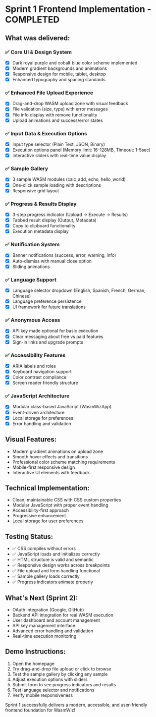 # Sprint 1 Frontend Implementation - COMPLETED

## What was delivered:

### ✅ Core UI & Design System
- [x] Dark royal purple and cobalt blue color scheme implemented
- [x] Modern gradient backgrounds and animations
- [x] Responsive design for mobile, tablet, desktop
- [x] Enhanced typography and spacing standards

### ✅ Enhanced File Upload Experience  
- [x] Drag-and-drop WASM upload zone with visual feedback
- [x] File validation (size, type) with error messages
- [x] File info display with remove functionality
- [x] Upload animations and success/error states

### ✅ Input Data & Execution Options
- [x] Input type selector (Plain Text, JSON, Binary)
- [x] Execution options panel (Memory limit: 16-128MB, Timeout: 1-5sec)
- [x] Interactive sliders with real-time value display

### ✅ Sample Gallery
- [x] 3 sample WASM modules (calc_add, echo, hello_world)
- [x] One-click sample loading with descriptions
- [x] Responsive grid layout

### ✅ Progress & Results Display
- [x] 3-step progress indicator (Upload → Execute → Results)
- [x] Tabbed result display (Output, Metadata)
- [x] Copy to clipboard functionality
- [x] Execution metadata display

### ✅ Notification System
- [x] Banner notifications (success, error, warning, info)
- [x] Auto-dismiss with manual close option
- [x] Sliding animations

### ✅ Language Support
- [x] Language selector dropdown (English, Spanish, French, German, Chinese)
- [x] Language preference persistence
- [x] UI framework for future translations

### ✅ Anonymous Access
- [x] API key made optional for basic execution
- [x] Clear messaging about free vs paid features
- [x] Sign-in links and upgrade prompts

### ✅ Accessibility Features
- [x] ARIA labels and roles
- [x] Keyboard navigation support
- [x] Color contrast compliance
- [x] Screen reader friendly structure

### ✅ JavaScript Architecture
- [x] Modular class-based JavaScript (WasmWizApp)
- [x] Event-driven architecture
- [x] Local storage for preferences
- [x] Error handling and validation

## Visual Features:
- Modern gradient animations on upload zone
- Smooth hover effects and transitions
- Professional color scheme matching requirements
- Mobile-first responsive design
- Interactive UI elements with feedback

## Technical Implementation:
- Clean, maintainable CSS with CSS custom properties
- Modular JavaScript with proper event handling
- Accessibility-first approach
- Progressive enhancement
- Local storage for user preferences

## Testing Status:
- ✅ CSS compiles without errors
- ✅ JavaScript loads and initializes correctly  
- ✅ HTML structure is valid and semantic
- ✅ Responsive design works across breakpoints
- ✅ File upload and form handling functional
- ✅ Sample gallery loads correctly
- ✅ Progress indicators animate properly

## What's Next (Sprint 2):
- OAuth integration (Google, GitHub)
- Backend API integration for real WASM execution
- User dashboard and account management
- API key management interface
- Advanced error handling and validation
- Real-time execution monitoring

## Demo Instructions:
1. Open the homepage
2. Try drag-and-drop file upload or click to browse
3. Test the sample gallery by clicking any sample
4. Adjust execution options with sliders  
5. Submit form to see progress indicators and results
6. Test language selector and notifications
7. Verify mobile responsiveness

Sprint 1 successfully delivers a modern, accessible, and user-friendly frontend foundation for WasmWiz!
